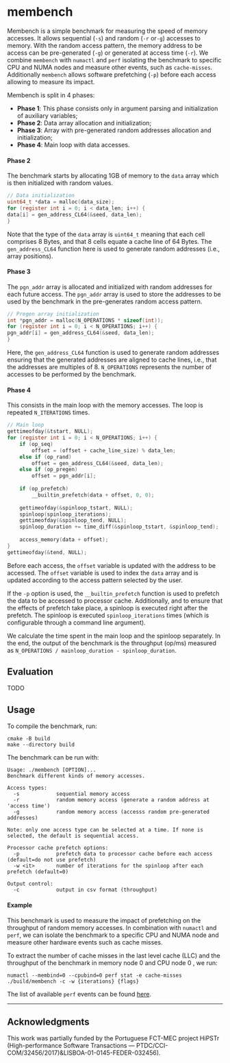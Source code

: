 # membench

Membench is a simple benchmark for measuring the speed of memory accesses. It allows sequential (`-s`) and random (`-r`
or`-g`) accesses to memory. With the random access pattern, the memory address to be access can be pre-generated (`-g`)
or generated at access time (`-r`). We combine `membench` with `numactl` and `perf` isolating the benchmark to specific
CPU and NUMA nodes and measure other events, such as `cache-misses`. Additionally `membench` allows software prefetching
(`-p`) before each access allowing to measure its impact.

Membench is split in 4 phases:

- **Phase 1**: This phase consists only in argument parsing and initialization of auxiliary variables;
- **Phase 2**: Data array allocation and initialization;
- **Phase 3**: Array with pre-generated random addresses allocation and initialization;
- **Phase 4**: Main loop with data accesses.

#### Phase 2

The benchmark starts by allocating 1GB of memory to the `data` array which is then initialized with random values.

```c
// Data initialization
uint64_t *data = malloc(data_size);
for (register int i = 0; i < data_len; i++) {
data[i] = gen_address_CL64(&seed, data_len);
}
```

Note that the type of the `data` array is `uint64_t` meaning that each cell comprises 8 Bytes, and that 8 cells equate a
cache line of 64 Bytes. The `gen_address_CL64` function here is used to generate random addresses (i.e., array
positions).

#### Phase 3

The `pgn_addr` array is allocated and initialized with random addresses for each future access. The `pgn_addr` array is
used to store the addresses to be used by the benchmark in the pre-generates random access pattern.

```c
// Pregen array initialization
int *pgn_addr = malloc(N_OPERATIONS * sizeof(int));
for (register int i = 0; i < N_OPERATIONS; i++) {
pgn_addr[i] = gen_address_CL64(&seed, data_len);
}
```

Here, the `gen_address_CL64` function is used to generate random addresses ensuring that the generated addresses are
aligned to cache lines, i.e., that the addresses are multiples of 8.
`N_OPERATIONS` represents the number of accesses to be performed by the benchmark.

#### Phase 4

This consists in the main loop with the memory accesses. The loop is repeated `N_ITERATIONS` times.

```c
// Main loop
gettimeofday(&tstart, NULL);
for (register int i = 0; i < N_OPERATIONS; i++) {
    if (op_seq)
        offset = (offset + cache_line_size) % data_len;
    else if (op_rand)
        offset = gen_address_CL64(&seed, data_len);
    else if (op_pregen)
        offset = pgn_addr[i];
    
    if (op_prefetch)
        __builtin_prefetch(data + offset, 0, 0);
    
    gettimeofday(&spinloop_tstart, NULL);
    spinloop(spinloop_iterations);
    gettimeofday(&spinloop_tend, NULL);
    spinloop_duration += time_diff(&spinloop_tstart, &spinloop_tend);
    
    access_memory(data + offset);
}
gettimeofday(&tend, NULL);
```

Before each access, the `offset` variable is updated with the address to be accessed. The `offset` variable is used to
index the `data` array and is updated according to the access pattern selected by the user.

If the `-p` option is used, the `__builtin_prefetch` function is used to prefetch the data to be accessed
to processor cache. Additionally, and to ensure that the effects of prefetch take place, a spinloop is executed right
after the prefetch. The spinloop is executed `spinloop_iterations` times (which is configurable through a command line
argument).

We calculate the time spent in the main loop and the spinloop separately. In the end, the output of the benchmark is
the throughput (op/ms) measured as `N_OPERATIONS / mainloop_duration - spinloop_duration`.

## Evaluation

TODO

## Usage

To compile the benchmark, run:

```
cmake -B build
make --directory build
```

The benchmark can be run with:

```
Usage: ./membench [OPTION]...
Benchmark different kinds of memory accesses.

Access types:
  -s            sequential memory access
  -r            random memory access (generate a random address at 'access time')
  -g            random memory access (accesss random pre-generated addresses)
  
Note: only one access type can be selected at a time. If none is selected, the default is sequential access. 

Processor cache prefetch options:
  -p            prefetch data to processor cache before each access (default=do not use prefetch)
  -w <it>       number of iterations for the spinloop after each prefetch (default=0)

Output control:
  -c            output in csv format (throughput)
```

#### Example

This benchmark is used to measure the impact of prefetching on the throughput of random memory accesses. In combination
with `numactl` and `perf`, we can isolate the benchmark to a specific CPU and NUMA node and measure other hardware 
events such as cache misses. 

To extract the number of cache misses in the last level cache (LLC) and the throughput of the benchmark in memory node 0
and CPU node 0 , we run:

``` 
numactl --membind=0 --cpubind=0 perf stat -e cache-misses ./build/membench -c -w {iterations} {flags}
```

The list of available `perf` events can be found [here](https://perf.wiki.kernel.org/index.php/Tutorial#Available_events).

---

## Acknowledgments

This work was partially funded by the Portuguese FCT-MEC project HiPSTr (High-performance Software Transactions — PTDC/CCI-COM/32456/2017)&LISBOA-01-0145-FEDER-032456).
